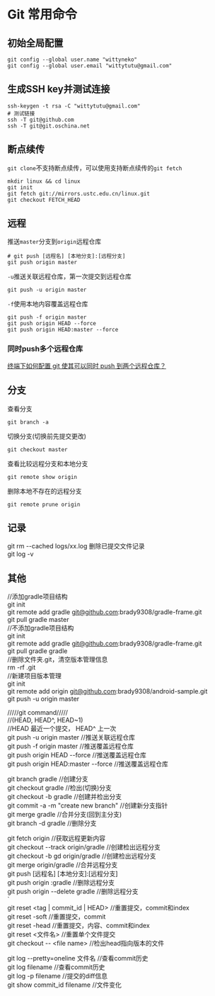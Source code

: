 # Git 常用命令

## 初始全局配置

```text
git config --global user.name "wittyneko"
git config --global user.email "wittytutu@gmail.com"
```

## 生成SSH key并测试连接

```text
ssh-keygen -t rsa -C "wittytutu@gmail.com"
# 测试链接
ssh -T git@github.com
ssh -T git@git.oschina.net
```

## 断点续传

`git clone`不支持断点续传，可以使用支持断点续传的`git fetch`

```text
mkdir linux && cd linux
git init
git fetch git://mirrors.ustc.edu.cn/linux.git
git checkout FETCH_HEAD
```

## 远程

推送`master`分支到`origin`远程仓库

```text
# git push [远程名] [本地分支]:[远程分支]
git push origin master
```

`-u`推送关联远程仓库，第一次提交到远程仓库

```text
git push -u origin master
```

`-f`使用本地内容覆盖远程仓库

```text
git push -f origin master
git push origin HEAD --force
git push origin HEAD:master --force
```

### 同时push多个远程仓库

[终端下如何配置 git 使其可以同时 push 到两个远程仓库？](https://segmentfault.com/q/1010000000764992)

## 分支

查看分支

```text
git branch -a
```

切换分支\(切换前先提交更改\)

```text
git checkout master
```

查看比较远程分支和本地分支

```text
git remote show origin
```

删除本地不存在的远程分支

```text
git remote prune origin
```

## 记录

git rm --cached logs/xx.log 删除已提交文件记录  
git log -v

## 其他

//添加gradle项目结构  
git init  
git remote add gradle git@github.com:brady9308/gradle-frame.git  
git pull gradle master  
//不添加gradle项目结构  
git init  
git remote add gradle git@github.com:brady9308/gradle-frame.git  
git pull gradle gradle  
//删除文件夹.git，清空版本管理信息  
rm -rf .git  
//新建项目版本管理  
git init  
git remote add origin git@github.com:brady9308/android-sample.git  
git push -u origin master

/////git command/////  
//\(HEAD, HEAD^, HEAD~1\)  
//HEAD 最近一个提交， HEAD^ 上一次  
git push -u origin master //推送关联远程仓库  
git push -f origin master //推送覆盖远程仓库  
git push origin HEAD --force //推送覆盖远程仓库  
git push origin HEAD:master --force //推送覆盖远程仓库

git branch gradle //创建分支  
git checkout gradle //检出\(切换\)分支  
git checkout -b gradle //创建并检出分支  
git commit -a -m "create new branch" //创建新分支指针  
git merge gradle //合并分支\(回到主分支\)  
git branch -d gradle //删除分支

git fetch origin //获取远程更新内容  
git checkout --track origin/gradle //创建检出远程分支  
git checkout -b gd origin/gradle //创建检出远程分支  
git merge origin/gradle //合并远程分支  
git push \[远程名\] \[本地分支\]:\[远程分支\]  
git push origin :gradle //删除远程分支  
git push origin --delete gradle //删除远程分支  
\`  
git reset &lt;tag \| commit\_id \| HEAD&gt; //重置提交，commit和index  
git reset -soft //重置提交，commit  
git reset -head //重置提交，内容、commit和index  
git reset &lt;文件名&gt; //重置单个文件提交  
git checkout -- &lt;file name&gt; //检出head指向版本的文件

git log --pretty=oneline 文件名 //查看commit历史  
git log filename //查看commit历史  
git log -p filename //提交的diff信息  
git show commit\_id filename //文件变化


